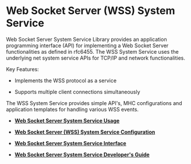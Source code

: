 # Web Socket Server \(WSS\) System Service

Web Socket Server System Service Library provides an application programming interface \(API\) for implementing a Web Socket Server functionalities as defined in rfc6455. The WSS System Service uses the underlying net system service APIs for TCP/IP and network functionalities.

Key Features:

-   Implements the WSS protocol as a service

-   Supports multiple client connections simultaneously


The WSS System Service provides simple API's, MHC configurations and application templates for handling various WSS events.

-   **[Web Socket Server System Service Usage](GUID-3F1BB7CA-C728-4096-9386-35EC426BDD9F.md)**  

-   **[Web Socket Server \(WSS\) System Service Configuration](GUID-F3104485-0F0B-4CB8-B1F6-88C6F8873471.md)**  

-   **[Web Socket Server System Service Interface](GUID-9DCBB817-ECC8-46C6-954B-F6B0D8F5C0BC.md)**  

-   **[Web Socket Server System Service Developer's Guide](GUID-383BAEE1-60DF-434C-B279-0E380732F844.md)**  


